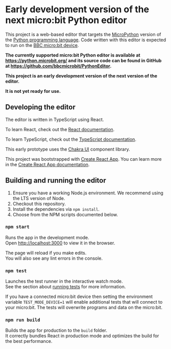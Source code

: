 # Early development version of the next micro:bit Python editor

This project is a web-based editor that targets the [MicroPython](https://micropython.org) version of the [Python programming language](http://python.org/). Code written with this editor is expected to run on the [BBC micro:bit device](https://microbit.org).

**The currently supported micro:bit Python editor is available at https://python.microbit.org/ and its source code can be found in GitHub at https://github.com/bbcmicrobit/PythonEditor.**

**This project is an early development version of the next version of the editor.**

**It is not yet ready for use.**

## Developing the editor

The editor is written in TypeScript using React.

To learn React, check out the [React documentation](https://reactjs.org/).

To learn TypeScript, check out the [TypeScript documentation](https://www.typescriptlang.org/).

This early prototype uses the [Chakra UI](https://chakra-ui.com/) component library.

This project was bootstrapped with [Create React App](https://github.com/facebook/create-react-app). You can learn more in the [Create React App documentation](https://facebook.github.io/create-react-app/docs/getting-started).

## Building and running the editor

1. Ensure you have a working Node.js environment. We recommend using the LTS version of Node.
2. Checkout this repository.
3. Install the dependencies via `npm install`.
4. Choose from the NPM scripts documented below.

### `npm start`

Runs the app in the development mode.\
Open [http://localhost:3000](http://localhost:3000) to view it in the browser.

The page will reload if you make edits.\
You will also see any lint errors in the console.

### `npm test`

Launches the test runner in the interactive watch mode.\
See the section about [running tests](https://facebook.github.io/create-react-app/docs/running-tests) for more information.

If you have a connected micro:bit device then setting the environment variable `TEST_MODE_DEVICE=1` will enable additional tests that will connect to your micro:bit. The tests will overwrite programs and data on the micro:bit.

### `npm run build`

Builds the app for production to the `build` folder.\
It correctly bundles React in production mode and optimizes the build for the best performance.
